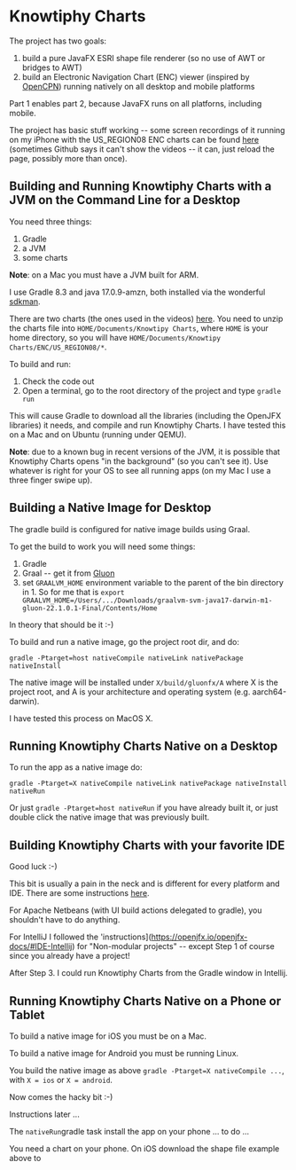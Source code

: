 # Knowtiphy Charts

The project has two goals:

1. build a pure JavaFX ESRI shape file renderer (so no use of AWT or bridges to AWT)
2. build an Electronic Navigation Chart (ENC) viewer (inspired by [OpenCPN](https://opencpn.org)) running natively on all desktop and mobile platforms

Part 1 enables part 2, because JavaFX runs on all platforns, including mobile.

The project has basic stuff working -- some screen recordings of it running on my iPhone with the US_REGION08 ENC charts can be found [here](https://github.com/aardy1/Charts/wiki/Videos-of-Knowtiphy-Charts-running-on-an-iPhone) (sometimes Github says it can't show the videos -- it can, just reload the page, possibly more than once).

## Building and Running Knowtiphy Charts with a JVM on the Command Line for a Desktop

You need three things:
1. Gradle
2. a JVM
3. some charts

**Note**: on a Mac you must have a JVM built for ARM.

I use Gradle 8.3 and java 17.0.9-amzn, both installed via the wonderful [sdkman](https://sdkman.io/).

There are two charts (the ones used in the videos) [here](https://github.com/aardy1/Charts/files/13483291/ENC.zip). You need to unzip the charts file into `HOME/Documents/Knowtipy Charts`, where `HOME` is your home directory, so you will have `HOME/Documents/Knowtipy Charts/ENC/US_REGION08/*`.

To build and run:

1. Check the code out
2. Open a terminal, go to the root directory of the project and type `gradle run`

This will cause Gradle to download all the libraries (including the OpenJFX libraries) it needs, and compile and run Knowtiphy Charts. I have tested this on a Mac and on Ubuntu (running under QEMU).

**Note**: due to a known bug in recent versions of the JVM, it is possible that Knowtiphy Charts opens "in the background" (so you can't see it). Use whatever is right for your OS to see all running apps (on my Mac I use a three finger swipe up).

## Building a Native Image for Desktop

The gradle build is configured for native image builds using Graal.

To get the build to work you will need some things:

1. Gradle
2. Graal -- get it from [Gluon](https://github.com/gluonhq/graal/releases/tag/gluon-22.1.0.1-Final)
3. set `GRAALVM_HOME` environment variable to the parent of the bin directory in 1. So for me that is `export GRAALVM_HOME=/Users/.../Downloads/graalvm-svm-java17-darwin-m1-gluon-22.1.0.1-Final/Contents/Home`

In theory that should be it :-)

To build and run a native image, go the project root dir, and do:
```
gradle -Ptarget=host nativeCompile nativeLink nativePackage nativeInstall
```
The native image will be installed under `X/build/gluonfx/A` where X is the project root, and A is your architecture and operating system (e.g. aarch64-darwin).

I have tested this process on MacOS X.

## Running Knowtiphy Charts Native on a Desktop

To run the app as a native image do:
```
gradle -Ptarget=X nativeCompile nativeLink nativePackage nativeInstall nativeRun
```
Or just `gradle -Ptarget=host nativeRun` if you have already built it, or just double click the native image that was previously built.

## Building Knowtiphy Charts with your favorite IDE

Good luck :-)

This bit is usually a pain in the neck and is different for every platform and IDE. There are some instructions [here](https://openjfx.io/openjfx-docs/#introduction).

For Apache Netbeans (with UI build actions delegated to gradle), you shouldn't have to do anything.

For IntelliJ I followed the 'instructions](https://openjfx.io/openjfx-docs/#IDE-Intellij) for "Non-modular projects" -- except Step 1 of course since you already have a project! 

After Step 3. I could run Knowtiphy Charts from the Gradle window in Intellij.


## Running Knowtiphy Charts Native on a Phone or Tablet

To build a native image for iOS you must be on a Mac.

To build a native image for Android you must be running Linux.

You build the native image as above `gradle -Ptarget=X nativeCompile ...`, with `X = ios` or `X = android`.

Now comes the hacky bit :-) 

Instructions later ...

The `nativeRun`gradle task install the app on your phone ... to do ...

You need a chart on your phone. On iOS download the shape file example above to 




